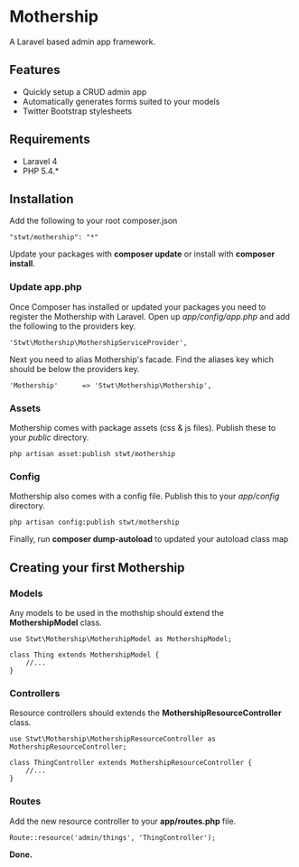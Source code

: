 # Mothership

A Laravel based admin app framework.

## Features

- Quickly setup a CRUD admin app
- Automatically generates forms suited to your models 
- Twitter Bootstrap stylesheets

## Requirements

- Laravel 4
- PHP 5.4.*

## Installation

Add the following to your root composer.json

    "stwt/mothership": "*"

Update your packages with __composer update__ or install with __composer install__.

### Update app.php

Once Composer has installed or updated your packages you need to register the Mothership with Laravel. Open up _app/config/app.php_ and add the following to the providers key.

    'Stwt\Mothership\MothershipServiceProvider',

Next you need to alias Mothership's facade. Find the aliases key which should be below the providers key.

    'Mothership'      => 'Stwt\Mothership\Mothership',

### Assets

Mothership comes with package assets (css & js files). Publish these to your _public_ directory.

	php artisan asset:publish stwt/mothership
	
### Config

Mothership also comes with a config file. Publish this to your _app/config_ directory.

	php artisan config:publish stwt/mothership

Finally, run __composer dump-autoload__ to updated your autoload class map

## Creating your first Mothership

### Models

Any models to be used in the mothship should extend the **MothershipModel** class.

    use Stwt\Mothership\MothershipModel as MothershipModel;

    class Thing extends MothershipModel {
        //...
    }

### Controllers

Resource controllers should extends the **MothershipResourceController** class. 

    use Stwt\Mothership\MothershipResourceController as MothershipResourceController;

    class ThingController extends MothershipResourceController {
        //...
    }

### Routes

Add the new resource controller to your __app/routes.php__ file.

    Route::resource('admin/things', 'ThingController');

**Done.**
